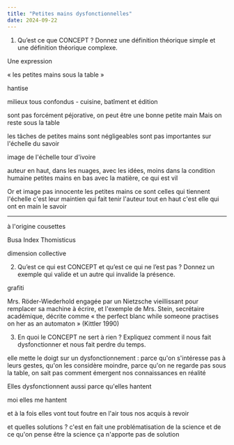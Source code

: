 ```yaml
---
title: "Petites mains dysfonctionnelles"
date: 2024-09-22
---
```


1. Qu’est ce que CONCEPT ? Donnez une définition théorique simple et une définition théorique complexe.

Une expression

« les petites mains sous la table » 

hantise 

milieux tous confondus - cuisine, batîment 
et édition

sont pas forcément péjorative, on peut être une bonne petite main
Mais on reste sous la table 

les tâches de petites mains sont négligeables
sont pas importantes sur l'échelle du savoir

image de l'échelle 
tour d'ivoire 

auteur en haut, dans les nuages, avec les idées, moins dans la condition humaine
petites mains en bas avec la matière, ce qui est vil 

Or 
et image pas innocente
les petites mains ce sont celles qui tiennent l'échelle
c'est leur maintien qui fait tenir l'auteur tout en haut
c'est elle qui ont en main le savoir 

--- 

à l'origine cousettes 

Busa Index Thomisticus 

dimension collective 



2. Qu’est ce qui est CONCEPT et qu’est ce qui ne l’est pas ? Donnez un exemple qui valide et un autre qui invalide la présence.

grafiti 

Mrs. Röder-Wiederhold engagée par un Nietzsche vieillissant pour remplacer sa machine à écrire, et l'exemple de Mrs. Stein, secrétaire académique, décrite comme « the perfect blanc while someone practises on her as an automaton » (Kittler 1990)



3. En quoi le CONCEPT ne sert à rien ? Expliquez comment il nous fait dysfonctionner et nous fait perdre du temps.

elle mette le doigt sur un dysfonctionnement : parce qu'on s'intéresse pas à leurs gestes, qu'on les considère moindre, parce qu'on ne regarde pas sous la table, on sait pas comment émergent nos connaissances en réalité

Elles dysfonctionnent aussi parce qu'elles hantent

moi elles me hantent 

et à la fois elles vont tout foutre en l'air
tous nos acquis à revoir 

et quelles solutions ? 
c'est en fait une problématisation de la science et de ce qu'on pense être la science
ça n'apporte pas de solution 





